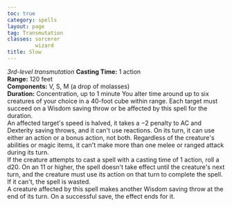 ```yaml
---
toc: true
category: spells
layout: page
tag: Transmutation
classes: sorcerer
         wizard
title: Slow 
---
```

_3rd-level transmutation_ 
**Casting Time:** 1 action    
**Range:** 120 feet    
**Components:** V, S, M (a drop of molasses)    
**Duration:** Concentration, up to 1 minute 
You alter time around up to six creatures of your choice in a 40-foot cube within range. Each target must succeed on a Wisdom saving throw or be affected by this spell for the duration.    
An affected target's speed is halved, it takes a −2 penalty to AC and Dexterity saving throws, and it can't use reactions. On its turn, it can use either an action or a bonus action, not both. Regardless of the creature's abilities or magic items, it can't make more than one melee or ranged attack during its turn.    
If the creature attempts to cast a spell with a casting time of 1 action, roll a d20. On an 11 or higher, the spell doesn't take effect until the creature's next turn, and the creature must use its action on that turn to complete the spell. If it can't, the spell is wasted.    
A creature affected by this spell makes another Wisdom saving throw at the end of its turn. On a successful save, the effect ends for it. 